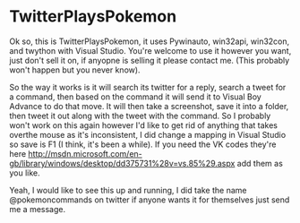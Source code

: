 TwitterPlaysPokemon
===================
Ok so, this is TwitterPlaysPokemon, it uses Pywinauto, win32api, win32con, and twython with Visual Studio. You're welcome to use it however you want, just don't sell it on, if anyopne is selling it please contact me. (This probably won't happen but you never know).

So the way it works is it will search its twitter for a reply, search a tweet for a command, then based on the command it will send it to Visual Boy Advance to do that move. It will then take a screenshot, save it into a folder, then tweet it out along with the tweet with the command.
So 
I probably won't work on this again however I'd like to get rid of anything that takes overthe mouse as it's inconsistent, I did change a mapping in Visual Studio so save is F1 (I think, it's been a while). If you need the VK codes they're here http://msdn.microsoft.com/en-gb/library/windows/desktop/dd375731%28v=vs.85%29.aspx add them as you like.

Yeah, I would like to see this up and running, I did take the name @pokemoncommands on twitter if anyone wants it for themselves just send me a message.
